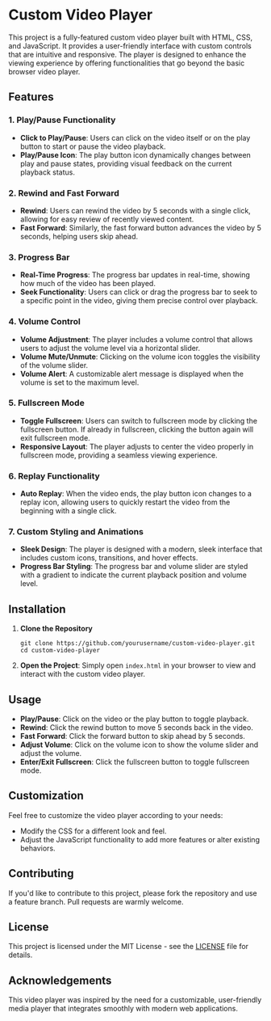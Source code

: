 

<h1>Custom Video Player</h1>

<p>This project is a fully-featured custom video player built with HTML, CSS, and JavaScript. It provides a user-friendly interface with custom controls that are intuitive and responsive. The player is designed to enhance the viewing experience by offering functionalities that go beyond the basic browser video player.</p>

<h2>Features</h2>

<h3>1. Play/Pause Functionality</h3>
<ul>
    <li><strong>Click to Play/Pause</strong>: Users can click on the video itself or on the play button to start or pause the video playback.</li>
    <li><strong>Play/Pause Icon</strong>: The play button icon dynamically changes between play and pause states, providing visual feedback on the current playback status.</li>
</ul>

<h3>2. Rewind and Fast Forward</h3>
<ul>
    <li><strong>Rewind</strong>: Users can rewind the video by 5 seconds with a single click, allowing for easy review of recently viewed content.</li>
    <li><strong>Fast Forward</strong>: Similarly, the fast forward button advances the video by 5 seconds, helping users skip ahead.</li>
</ul>

<h3>3. Progress Bar</h3>
<ul>
    <li><strong>Real-Time Progress</strong>: The progress bar updates in real-time, showing how much of the video has been played.</li>
    <li><strong>Seek Functionality</strong>: Users can click or drag the progress bar to seek to a specific point in the video, giving them precise control over playback.</li>
</ul>

<h3>4. Volume Control</h3>
<ul>
    <li><strong>Volume Adjustment</strong>: The player includes a volume control that allows users to adjust the volume level via a horizontal slider.</li>
    <li><strong>Volume Mute/Unmute</strong>: Clicking on the volume icon toggles the visibility of the volume slider.</li>
    <li><strong>Volume Alert</strong>: A customizable alert message is displayed when the volume is set to the maximum level.</li>
</ul>

<h3>5. Fullscreen Mode</h3>
<ul>
    <li><strong>Toggle Fullscreen</strong>: Users can switch to fullscreen mode by clicking the fullscreen button. If already in fullscreen, clicking the button again will exit fullscreen mode.</li>
    <li><strong>Responsive Layout</strong>: The player adjusts to center the video properly in fullscreen mode, providing a seamless viewing experience.</li>
</ul>

<h3>6. Replay Functionality</h3>
<ul>
    <li><strong>Auto Replay</strong>: When the video ends, the play button icon changes to a replay icon, allowing users to quickly restart the video from the beginning with a single click.</li>
</ul>

<h3>7. Custom Styling and Animations</h3>
<ul>
    <li><strong>Sleek Design</strong>: The player is designed with a modern, sleek interface that includes custom icons, transitions, and hover effects.</li>
    <li><strong>Progress Bar Styling</strong>: The progress bar and volume slider are styled with a gradient to indicate the current playback position and volume level.</li>
</ul>

<h2>Installation</h2>

<ol>
    <li><strong>Clone the Repository</strong></li>
    <pre><code>git clone https://github.com/yourusername/custom-video-player.git
cd custom-video-player
</code></pre>
    <li><strong>Open the Project</strong>: Simply open <code>index.html</code> in your browser to view and interact with the custom video player.</li>
</ol>

<h2>Usage</h2>

<ul>
    <li><strong>Play/Pause</strong>: Click on the video or the play button to toggle playback.</li>
    <li><strong>Rewind</strong>: Click the rewind button to move 5 seconds back in the video.</li>
    <li><strong>Fast Forward</strong>: Click the forward button to skip ahead by 5 seconds.</li>
    <li><strong>Adjust Volume</strong>: Click on the volume icon to show the volume slider and adjust the volume.</li>
    <li><strong>Enter/Exit Fullscreen</strong>: Click the fullscreen button to toggle fullscreen mode.</li>
</ul>

<h2>Customization</h2>

<p>Feel free to customize the video player according to your needs:</p>
<ul>
    <li>Modify the CSS for a different look and feel.</li>
    <li>Adjust the JavaScript functionality to add more features or alter existing behaviors.</li>
</ul>

<h2>Contributing</h2>

<p>If you'd like to contribute to this project, please fork the repository and use a feature branch. Pull requests are warmly welcome.</p>

<h2>License</h2>

<p>This project is licensed under the MIT License - see the <a href="LICENSE">LICENSE</a> file for details.</p>

<h2>Acknowledgements</h2>

<p>This video player was inspired by the need for a customizable, user-friendly media player that integrates smoothly with modern web applications.</p>

</body>
</html>
